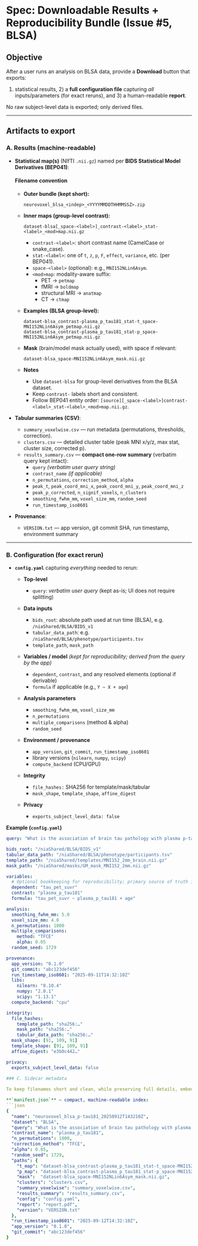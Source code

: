 # Spec: Downloadable Results + Reproducibility Bundle (Issue #5, BLSA)

## Objective
After a user runs an analysis on BLSA data, provide a **Download** button that exports:
1) statistical results, 2) a **full configuration file** capturing *all* inputs/parameters (for exact reruns), and 3) a human-readable **report**.

No raw subject-level data is exported; only derived files.

---

## Artifacts to export

### A. Results (machine-readable)

- **Statistical map(s)** (NIfTI `.nii.gz`) named per **BIDS Statistical Model Derivatives (BEP041)**:

  #### Filename convention

  - **Outer bundle (kept short):**
    ```
    neurovoxel_blsa_<indep>_<YYYYMMDDTHHMMSSZ>.zip
    ```

  - **Inner maps (group-level contrast):**
    ```
    dataset-blsa[_space-<label>]_contrast-<label>_stat-<label>_<mod>map.nii.gz
    ```

    - `contrast-<label>`: short contrast name (CamelCase or snake_case).  
    - `stat-<label>`: one of `t`, `z`, `p`, `F`, `effect`, `variance`, etc. (per BEP041).  
    - `space-<label>` (optional): e.g., `MNI152NLin6Asym`.  
    - `<mod>map`: modality-aware suffix:  
      - PET → `petmap`  
      - fMRI → `boldmap`  
      - structural MRI → `anatmap`  
      - CT → `ctmap`

  - **Examples (BLSA group-level):**
    ```
    dataset-blsa_contrast-plasma_p_tau181_stat-t_space-MNI152NLin6Asym_petmap.nii.gz
    dataset-blsa_contrast-plasma_p_tau181_stat-p_space-MNI152NLin6Asym_petmap.nii.gz
    ```

  - **Mask** (brain/model mask actually used), with space if relevant:
    ```
    dataset-blsa_space-MNI152NLin6Asym_mask.nii.gz
    ```

  - **Notes**
    - Use `dataset-blsa` for group-level derivatives from the BLSA dataset.  
    - Keep `contrast-` labels short and consistent.  
    - Follow BEP041 entity order: `[source][_space-<label>]contrast-<label>_stat-<label>_<mod>map.nii.gz`.

- **Tabular summaries (CSV)**:
  - `summary_voxelwise.csv` — run metadata (permutations, thresholds, correction).
  - `clusters.csv` — detailed cluster table (peak MNI x/y/z, max stat, cluster size, corrected p).
  - `results_summary.csv` — **compact one-row summary** (verbatim query kept intact):
    - `query` *(verbatim user query string)*
    - `contrast_name` *(if applicable)*
    - `n_permutations`, `correction_method`, `alpha`
    - `peak_t`, `peak_coord_mni_x`, `peak_coord_mni_y`, `peak_coord_mni_z`
    - `peak_p_corrected`, `n_signif_voxels`, `n_clusters`
    - `smoothing_fwhm_mm`, `voxel_size_mm`, `random_seed`
    - `run_timestamp_iso8601`

- **Provenance**:
  - `VERSION.txt` — app version, git commit SHA, run timestamp, environment summary

---

### B. Configuration (for exact rerun)

- **`config.yaml`** capturing *everything* needed to rerun:

  - **Top-level**
    - `query`: *verbatim user query* (kept as-is; UI does not require splitting)

  - **Data inputs**
    - `bids_root`: absolute path used at run time (BLSA), e.g. `/niaShared/BLSA/BIDS_v1`
    - `tabular_data_path`: e.g. `/niaShared/BLSA/phenotype/participants.tsv`
    - `template_path`, `mask_path`

  - **Variables / model** *(kept for reproducibility; derived from the query by the app)*
    - `dependent`, `contrast`, and any resolved elements (optional if derivable)
    - `formula` if applicable (e.g., `Y ~ X + age`)

  - **Analysis parameters**
    - `smoothing_fwhm_mm`, `voxel_size_mm`
    - `n_permutations`
    - `multiple_comparisons` (method & alpha)
    - `random_seed`

  - **Environment / provenance**
    - `app_version`, `git_commit`, `run_timestamp_iso8601`
    - library versions (`nilearn`, `numpy`, `scipy`)
    - `compute_backend` (CPU/GPU)

  - **Integrity**
    - `file_hashes:` SHA256 for template/mask/tabular
    - `mask_shape`, `template_shape`, `affine_digest`

  - **Privacy**
    - `exports_subject_level_data: false`

**Example (`config.yaml`)**
```yaml
query: "What is the association of brain tau pathology with plasma p-tau181, adjusting for age?"

bids_root: "/niaShared/BLSA/BIDS_v1"
tabular_data_path: "/niaShared/BLSA/phenotype/participants.tsv"
template_path: "/niaShared/templates/MNI152_2mm_brain.nii.gz"
mask_path: "/niaShared/masks/GM_mask_MNI152_2mm.nii.gz"

variables:
  # Optional bookkeeping for reproducibility; primary source of truth is `query`.
  dependent: "tau_pet_suvr"
  contrast: "plasma_p_tau181"
  formula: "tau_pet_suvr ~ plasma_p_tau181 + age"

analysis:
  smoothing_fwhm_mm: 5.0
  voxel_size_mm: 4.0
  n_permutations: 1000
  multiple_comparisons:
    method: "TFCE"
    alpha: 0.05
  random_seed: 1729

provenance:
  app_version: "0.1.0"
  git_commit: "abc123def456"
  run_timestamp_iso8601: "2025-09-11T14:32:10Z"
  libs:
    nilearn: "0.10.4"
    numpy: "2.0.1"
    scipy: "1.13.1"
  compute_backend: "cpu"

integrity:
  file_hashes:
    template_path: "sha256:…"
    mask_path: "sha256:…"
    tabular_data_path: "sha256:…"
  mask_shape: [91, 109, 91]
  template_shape: [91, 109, 91]
  affine_digest: "e3b0c442…"

privacy:
  exports_subject_level_data: false
  
### C. Sidecar metadata

To keep filenames short and clean, while preserving full details, embed the query and run metadata in **`manifest.json`** (and `config.yaml`).

**`manifest.json`** — compact, machine-readable index:
```json
{
  "name": "neurovoxel_blsa_p-tau181_20250912T143210Z",
  "dataset": "BLSA",
  "query": "What is the association of brain tau pathology with plasma p-tau181, adjusting for age?",
  "contrast_name": "plasma_p_tau181",
  "n_permutations": 1000,
  "correction_method": "TFCE",
  "alpha": 0.05,
  "random_seed": 1729,
  "paths": {
    "t_map": "dataset-blsa_contrast-plasma_p_tau181_stat-t_space-MNI152NLin6Asym_petmap.nii.gz",
    "p_map": "dataset-blsa_contrast-plasma_p_tau181_stat-p_space-MNI152NLin6Asym_petmap.nii.gz",
    "mask":  "dataset-blsa_space-MNI152NLin6Asym_mask.nii.gz",
    "clusters": "clusters.csv",
    "summary_voxelwise": "summary_voxelwise.csv",
    "results_summary": "results_summary.csv",
    "config": "config.yaml",
    "report": "report.pdf",
    "version": "VERSION.txt"
  },
  "run_timestamp_iso8601": "2025-09-12T14:32:10Z",
  "app_version": "0.1.0",
  "git_commit": "abc123def456"
}
